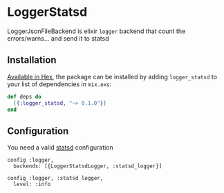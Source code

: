 # LoggerStatsd

LoggerJsonFileBackend is elixir `logger` backend that count the errors/warns... and send it to statsd

## Installation

[Available in Hex](https://hex.pm/packages/logger_statsd), the package can be installed
by adding `logger_statsd` to your list of dependencies in `mix.exs`:

```elixir
def deps do
  [{:logger_statsd, "~> 0.1.0"}]
end
```

## Configuration

You need a valid [statsd](https://github.com/CargoSense/ex_statsd) configuration

```
config :logger,
  backends: [{LoggerStatsdLogger, :statsd_logger}]

config :logger, :statsd_logger,
  level: :info
```
